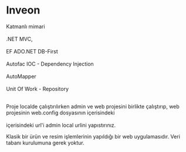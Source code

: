 # Inveon
Katmanlı mimari <br></br>
.NET MVC, <br></br>
EF ADO.NET DB-First <br></br>
Autofac IOC - Dependency Injection <br></br>
AutoMapper <br></br>
Unit Of Work - Repository <br></br>

Proje localde çalıştırılırken admin ve web projesini birlikte çalıştırıp, web projesinin web.config dosyasının içerisindeki<br></br>
<add key="ImagePath" /> içerisindeki url'i admin local urlini yapıstırınız. 


Klasik bir ürün ve resim işlemlerinin yapıldığı bir web uygulamasıdır. Veri tabanı kurulumuna gerek yoktur.
